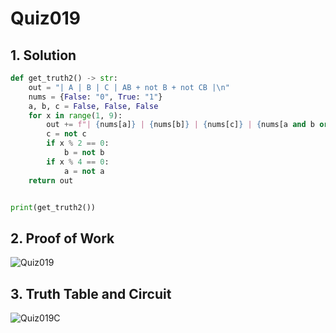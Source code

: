 # Quiz019

## 1. Solution
```.py
def get_truth2() -> str:
    out = "| A | B | C | AB + not B + not CB |\n"
    nums = {False: "0", True: "1"}
    a, b, c = False, False, False
    for x in range(1, 9):
        out += f"| {nums[a]} | {nums[b]} | {nums[c]} | {nums[a and b or not b or not c and b].center(19)} |\n"
        c = not c
        if x % 2 == 0:
            b = not b
        if x % 4 == 0:
            a = not a
    return out


print(get_truth2())

```
## 2. Proof of Work
![Quiz019](https://github.com/AntGra25/unit2-CS24/assets/142757981/4a9c375b-0d81-45b5-9877-367ff6cae121)

## 3. Truth Table and Circuit
![Quiz019C](https://github.com/AntGra25/unit2-CS24/assets/142757981/af39df34-56be-49cb-a85d-eb2f9ca503c3)

